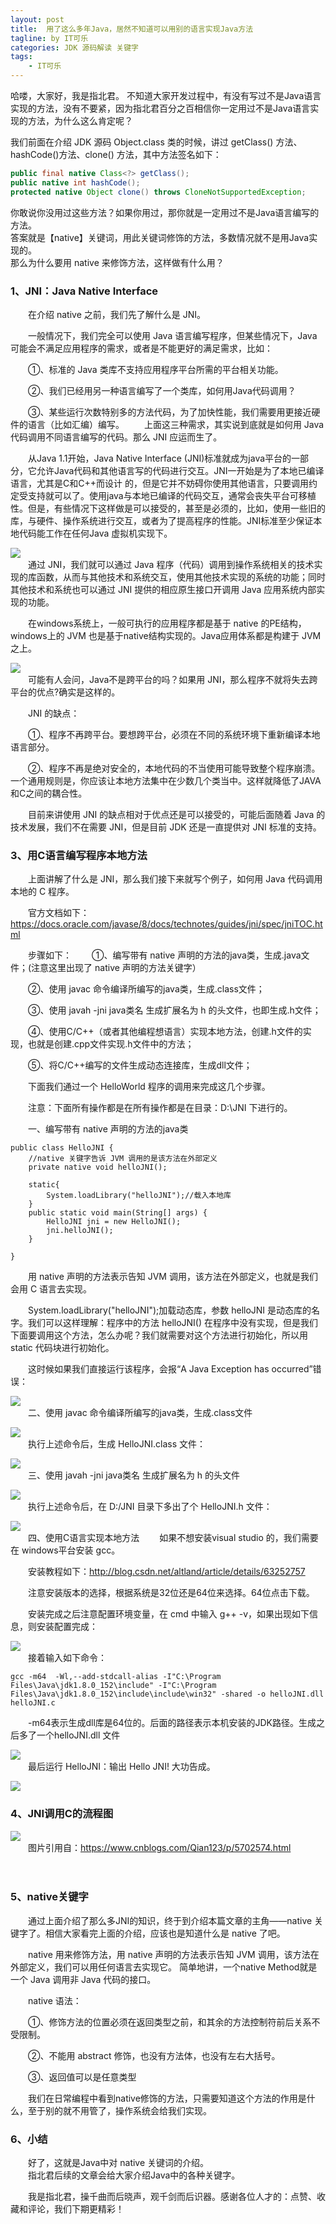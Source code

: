 ```yaml
---
layout: post
title:  用了这么多年Java，居然不知道可以用别的语言实现Java方法
tagline: by IT可乐
categories: JDK 源码解读 关键字
tags: 
    - IT可乐
---
```


哈喽，大家好，我是指北君。 
不知道大家开发过程中，有没有写过不是Java语言实现的方法，没有不要紧，因为指北君百分之百相信你一定用过不是Java语言实现的方法，为什么这么肯定呢？

<!--more-->  
我们前面在介绍 JDK 源码 Object.class 类的时候，讲过 getClass() 方法、hashCode()方法、clone() 方法，其中方法签名如下：  

```java
public final native Class<?> getClass();
public native int hashCode();
protected native Object clone() throws CloneNotSupportedException;
```

你敢说你没用过这些方法？如果你用过，那你就是一定用过不是Java语言编写的方法。  
答案就是【native】关键词，用此关键词修饰的方法，多数情况就不是用Java实现的。  
那么为什么要用 native 来修饰方法，这样做有什么用？

### 1、JNI：Java Native Interface
　　在介绍 native 之前，我们先了解什么是 JNI。

　　一般情况下，我们完全可以使用 Java 语言编写程序，但某些情况下，Java 可能会不满足应用程序的需求，或者是不能更好的满足需求，比如：

　　①、标准的 Java 类库不支持应用程序平台所需的平台相关功能。

　　②、我们已经用另一种语言编写了一个类库，如何用Java代码调用？

　　③、某些运行次数特别多的方法代码，为了加快性能，我们需要用更接近硬件的语言（比如汇编）编写。
　　上面这三种需求，其实说到底就是如何用 Java 代码调用不同语言编写的代码。那么 JNI 应运而生了。

　　从Java 1.1开始，Java Native Interface (JNI)标准就成为java平台的一部分，它允许Java代码和其他语言写的代码进行交互。JNI一开始是为了本地已编译语言，尤其是C和C++而设计 的，但是它并不妨碍你使用其他语言，只要调用约定受支持就可以了。使用java与本地已编译的代码交互，通常会丧失平台可移植性。但是，有些情况下这样做是可以接受的，甚至是必须的，比如，使用一些旧的库，与硬件、操作系统进行交互，或者为了提高程序的性能。JNI标准至少保证本地代码能工作在任何Java 虚拟机实现下。

![](http://www.javanorth.cn/assets/images/2021/itcore/native-01-01.png)  
　　通过 JNI，我们就可以通过 Java 程序（代码）调用到操作系统相关的技术实现的库函数，从而与其他技术和系统交互，使用其他技术实现的系统的功能；同时其他技术和系统也可以通过 JNI 提供的相应原生接口开调用 Java 应用系统内部实现的功能。

　　在windows系统上，一般可执行的应用程序都是基于 native 的PE结构，windows上的 JVM 也是基于native结构实现的。Java应用体系都是构建于 JVM 之上。

![](http://www.javanorth.cn/assets/images/2021/itcore/native-01-02.png)  
　　可能有人会问，Java不是跨平台的吗？如果用 JNI，那么程序不就将失去跨平台的优点?确实是这样的。

　　JNI 的缺点：

　　①、程序不再跨平台。要想跨平台，必须在不同的系统环境下重新编译本地语言部分。

　　②、程序不再是绝对安全的，本地代码的不当使用可能导致整个程序崩溃。一个通用规则是，你应该让本地方法集中在少数几个类当中。这样就降低了JAVA和C之间的耦合性。

 　　目前来讲使用 JNI 的缺点相对于优点还是可以接受的，可能后面随着 Java 的技术发展，我们不在需要 JNI，但是目前 JDK 还是一直提供对 JNI 标准的支持。

### 3、用C语言编写程序本地方法
　　上面讲解了什么是 JNI，那么我们接下来就写个例子，如何用 Java 代码调用本地的 C 程序。

　　官方文档如下：https://docs.oracle.com/javase/8/docs/technotes/guides/jni/spec/jniTOC.html

　　步骤如下：
　　①、编写带有 native 声明的方法的java类，生成.java文件；(注意这里出现了 native 声明的方法关键字）

　　②、使用 javac 命令编译所编写的java类，生成.class文件；

　　③、使用 javah -jni  java类名 生成扩展名为 h 的头文件，也即生成.h文件；

　　④、使用C/C++（或者其他编程想语言）实现本地方法，创建.h文件的实现，也就是创建.cpp文件实现.h文件中的方法；

　　⑤、将C/C++编写的文件生成动态连接库，生成dll文件；

　　下面我们通过一个 HelloWorld 程序的调用来完成这几个步骤。

　　注意：下面所有操作都是在所有操作都是在目录：D:\JNI 下进行的。

　　一、编写带有 native 声明的方法的java类
```
public class HelloJNI {
    //native 关键字告诉 JVM 调用的是该方法在外部定义
    private native void helloJNI();

    static{
        System.loadLibrary("helloJNI");//载入本地库
    }
    public static void main(String[] args) {
        HelloJNI jni = new HelloJNI();
        jni.helloJNI();
    }

}
```
　　用 native 声明的方法表示告知 JVM 调用，该方法在外部定义，也就是我们会用 C 语言去实现。

　　System.loadLibrary("helloJNI");加载动态库，参数 helloJNI 是动态库的名字。我们可以这样理解：程序中的方法 helloJNI() 在程序中没有实现，但是我们下面要调用这个方法，怎么办呢？我们就需要对这个方法进行初始化，所以用 static 代码块进行初始化。

　　这时候如果我们直接运行该程序，会报“A Java Exception has occurred”错误：

![](http://www.javanorth.cn/assets/images/2021/itcore/native-01-03.png)  
　　二、使用 javac 命令编译所编写的java类，生成.class文件

![](http://www.javanorth.cn/assets/images/2021/itcore/native-01-04.png)  
　　执行上述命令后，生成 HelloJNI.class 文件：

![](http://www.javanorth.cn/assets/images/2021/itcore/native-01-05.png)  
　　三、使用 javah -jni  java类名 生成扩展名为 h 的头文件

![](http://www.javanorth.cn/assets/images/2021/itcore/native-01-06.png)  
　　执行上述命令后，在 D:/JNI 目录下多出了个 HelloJNI.h 文件：

![](http://www.javanorth.cn/assets/images/2021/itcore/native-01-07.png)  
　　四、使用C语言实现本地方法
　　如果不想安装visual studio 的，我们需要在 windows平台安装 gcc。

　　安装教程如下：http://blog.csdn.net/altland/article/details/63252757

　　注意安装版本的选择，根据系统是32位还是64位来选择。64位点击下载。

　　安装完成之后注意配置环境变量，在 cmd 中输入 g++ -v，如果出现如下信息，则安装配置完成：

![](http://www.javanorth.cn/assets/images/2021/itcore/native-01-08.png)  
　　接着输入如下命令：
```
gcc -m64  -Wl,--add-stdcall-alias -I"C:\Program Files\Java\jdk1.8.0_152\include" -I"C:\Program Files\Java\jdk1.8.0_152\include\include\win32" -shared -o helloJNI.dll helloJNI.c
```
　　-m64表示生成dll库是64位的。后面的路径表示本机安装的JDK路径。生成之后多了一个helloJNI.dll 文件

![](http://www.javanorth.cn/assets/images/2021/itcore/native-01-09.png)  
　　最后运行 HelloJNI：输出 Hello JNI! 大功告成。

![](http://www.javanorth.cn/assets/images/2021/itcore/native-01-10.png)  
### 4、JNI调用C的流程图

![](http://www.javanorth.cn/assets/images/2021/itcore/native-01-11.png)  
　　图片引用自：https://www.cnblogs.com/Qian123/p/5702574.html

　　

### 5、native关键字
　　通过上面介绍了那么多JNI的知识，终于到介绍本篇文章的主角——native 关键字了。相信大家看完上面的介绍，应该也是知道什么是 native 了吧。

　　native 用来修饰方法，用 native 声明的方法表示告知 JVM 调用，该方法在外部定义，我们可以用任何语言去实现它。 简单地讲，一个native Method就是一个 Java 调用非 Java 代码的接口。

　　native 语法：

　　①、修饰方法的位置必须在返回类型之前，和其余的方法控制符前后关系不受限制。

　　②、不能用 abstract 修饰，也没有方法体，也没有左右大括号。

　　③、返回值可以是任意类型

　　我们在日常编程中看到native修饰的方法，只需要知道这个方法的作用是什么，至于别的就不用管了，操作系统会给我们实现。

### 6、小结
　　好了，这就是Java中对 native 关键词的介绍。  
　　指北君后续的文章会给大家介绍Java中的各种关键字。  

　　我是指北君，操千曲而后晓声，观千剑而后识器。感谢各位人才的：点赞、收藏和评论，我们下期更精彩！
    
